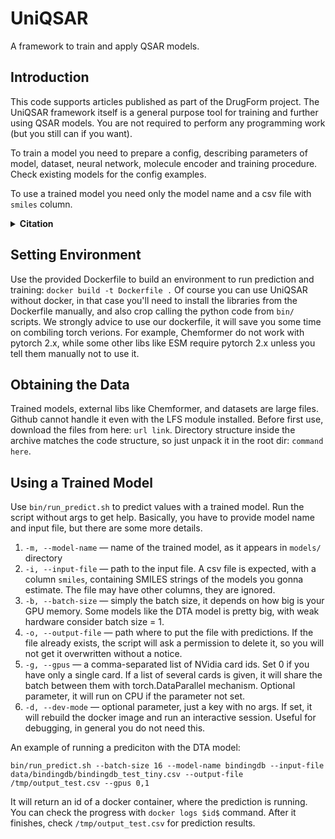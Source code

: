 # UniQSAR
A framework to train and apply QSAR models.
<!--
![Static Badge](https://img.shields.io/badge/DrugForm-UniQSAR-UniQSAR)
![GitHub top language](https://img.shields.io/github/languages/top/drugform/uniqsar)
![GitHub](https://img.shields.io/github/license/drugform/uniqsar)
![GitHub Repo stars](https://img.shields.io/github/stars/drugform/uniqsar)
![GitHub issues](https://img.shields.io/github/issues/drugform/uniqsar)
-->

## Introduction
This code supports articles published as part of the DrugForm project. 
The UniQSAR framework itself is a general purpose tool for training and further using QSAR models. You are not required to perform any programming work (but you still can if you want).

To train a model you need to prepare a config, describing parameters of model, dataset, neural network, molecule encoder and training procedure. Check existing models for the config examples.

To use a trained model you need only the model name and a csv file with `smiles` column.

<details><summary><b>Citation</b></summary>

  For DTA model:
```bibtex
@article{...}
```
  
For UniQSAR framework:
```bibtex
@article{...}
```
</details>

## Setting Environment
Use the provided Dockerfile to build an environment to run prediction and training: `docker build -t Dockerfile .` 
Of course you can use UniQSAR without docker, in that case you'll need to install the libraries from the Dockerfile manually, and also crop calling the python code from `bin/` scripts. We strongly advice to use our dockerfile, it will save you some time on combiling torch verions. For example, Chemformer do not work with pytorch 2.x, while some other libs like ESM require pytorch 2.x unless you tell them manually not to use it.

## Obtaining the Data
Trained models, external libs like Chemformer, and datasets are large files. Github cannot handle it even with the LFS module installed. Before first use, download the files from here: `url link`. Directory structure inside the archive matches the code structure, so just unpack it in the root dir: `command here`.

## Using a Trained Model
Use `bin/run_predict.sh` to predict values with a trained model. Run the script without args to get help. Basically, you have to provide model name and input file, but there are some more details.

1. `-m, --model-name` — name of the trained model, as it appears in `models/` directory
2. `-i, --input-file` — path to the input file. A csv file is expected, with a column `smiles`, containing  SMILES strings of the models you gonna estimate. The file may have other columns, they are ignored.
3. `-b, --batch-size` — simply the batch size, it depends on how big is your GPU memory. Some models like the DTA model is pretty big, with weak hardware consider batch size = 1.
4. `-o, --output-file` — path where to put the file with predictions. If the file already exists, the script will ask a permission to delete it, so you will not get it overwritten without a notice.
5. `-g, --gpus` — a comma-separated list of NVidia card ids. Set 0 if you have only a single card. If a list of several cards is given, it will share the batch between them with torch.DataParallel mechanism. Optional parameter, it will run on CPU if the parameter not set.
6. `-d, --dev-mode` — optional parameter, just a key with no args. If set, it will rebuild the docker image and run an interactive session. Useful for debugging, in general you do not need this.

An example of running a prediciton with the DTA model:

`bin/run_predict.sh --batch-size 16 --model-name bindingdb --input-file data/bindingdb/bindingdb_test_tiny.csv --output-file /tmp/output_test.csv --gpus 0,1`

It will return an id of a docker container, where the prediction is running. You can check the progress with `docker logs $id$` command. After it finishes, check `/tmp/output_test.csv` for prediction results.

